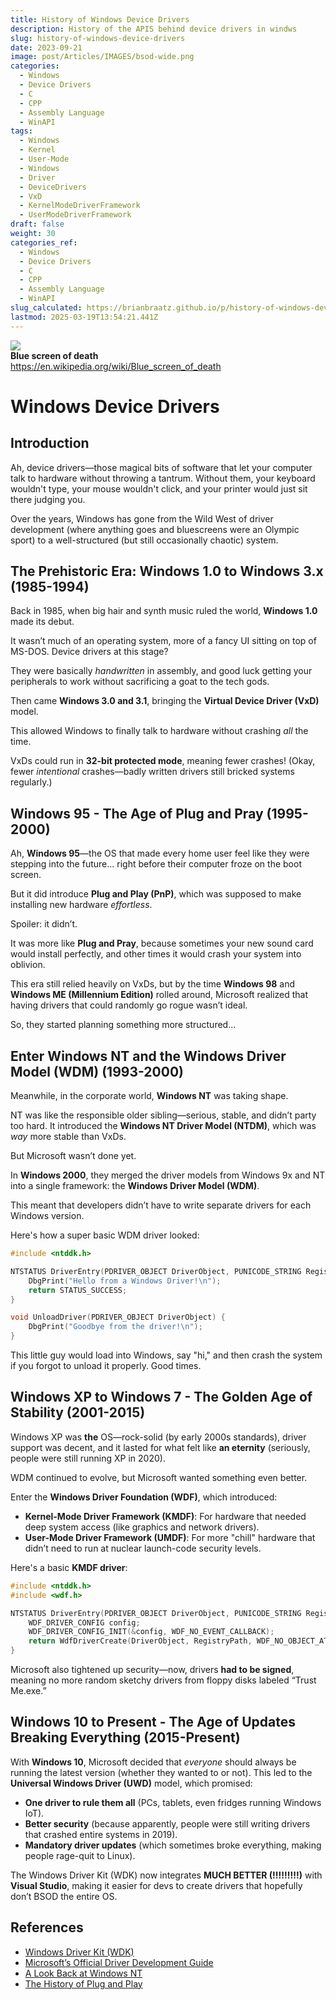 ```yaml
---
title: History of Windows Device Drivers
description: History of the APIS behind device drivers in windws
slug: history-of-windows-device-drivers
date: 2023-09-21
image: post/Articles/IMAGES/bsod-wide.png
categories:
  - Windows
  - Device Drivers
  - C
  - CPP
  - Assembly Language
  - WinAPI
tags:
  - Windows
  - Kernel
  - User-Mode
  - Windows
  - Driver
  - DeviceDrivers
  - VxD
  - KernelModeDriverFramework
  - UserModeDriverFramework
draft: false
weight: 30
categories_ref:
  - Windows
  - Device Drivers
  - C
  - CPP
  - Assembly Language
  - WinAPI
slug_calculated: https://brianbraatz.github.io/p/history-of-windows-device-drivers
lastmod: 2025-03-19T13:54:21.441Z
---
```

![](/post/Articles/_New2/Pasted%20image%2020250205091148.png)\
**Blue screen of death**\
<https://en.wikipedia.org/wiki/Blue_screen_of_death>

# Windows Device Drivers

## Introduction

Ah, device drivers—those magical bits of software that let your computer talk to hardware without throwing a tantrum. Without them, your keyboard wouldn't type, your mouse wouldn't click, and your printer would just sit there judging you.

Over the years, Windows has gone from the Wild West of driver development (where anything goes and bluescreens were an Olympic sport) to a well-structured (but still occasionally chaotic) system.

<!-- 
So, let’s take a ride through history, from the early days of Windows 1.0, when dinosaurs roamed the Earth (or at least floppy disks did), to the present-day Windows 11 era, where drivers are safer, but still have a habit of randomly breaking on update day.
-->

## The Prehistoric Era: Windows 1.0 to Windows 3.x (1985-1994)

Back in 1985, when big hair and synth music ruled the world, **Windows 1.0** made its debut.

It wasn’t much of an operating system, more of a fancy UI sitting on top of MS-DOS. Device drivers at this stage?

They were basically *handwritten* in assembly, and good luck getting your peripherals to work without sacrificing a goat to the tech gods.

Then came **Windows 3.0 and 3.1**, bringing the **Virtual Device Driver (VxD)** model.

This allowed Windows to finally talk to hardware without crashing *all* the time.

VxDs could run in **32-bit protected mode**, meaning fewer crashes! (Okay, fewer *intentional* crashes—badly written drivers still bricked systems regularly.)

## Windows 95 - The Age of Plug and Pray (1995-2000)

Ah, **Windows 95**—the OS that made every home user feel like they were stepping into the future... right before their computer froze on the boot screen.

But it did introduce **Plug and Play (PnP)**, which was supposed to make installing new hardware *effortless*.

Spoiler: it didn’t.

It was more like **Plug and Pray**, because sometimes your new sound card would install perfectly, and other times it would crash your system into oblivion.

This era still relied heavily on VxDs, but by the time **Windows 98** and **Windows ME (Millennium Edition)** rolled around, Microsoft realized that having drivers that could randomly go rogue wasn’t ideal.

So, they started planning something more structured...

## Enter Windows NT and the Windows Driver Model (WDM) (1993-2000)

Meanwhile, in the corporate world, **Windows NT** was taking shape.

NT was like the responsible older sibling—serious, stable, and didn’t party too hard. It introduced the **Windows NT Driver Model (NTDM)**, which was *way* more stable than VxDs.

But Microsoft wasn’t done yet.

In **Windows 2000**, they merged the driver models from Windows 9x and NT into a single framework: the **Windows Driver Model (WDM)**.

This meant that developers didn’t have to write separate drivers for each Windows version.

<!--
Hooray for progress! 🎉
-->

Here's how a super basic WDM driver looked:

```c
#include <ntddk.h>

NTSTATUS DriverEntry(PDRIVER_OBJECT DriverObject, PUNICODE_STRING RegistryPath) {
    DbgPrint("Hello from a Windows Driver!\n");
    return STATUS_SUCCESS;
}

void UnloadDriver(PDRIVER_OBJECT DriverObject) {
    DbgPrint("Goodbye from the driver!\n");
}
```

This little guy would load into Windows, say "hi," and then crash the system if you forgot to unload it properly. Good times.

## Windows XP to Windows 7 - The Golden Age of Stability (2001-2015)

Windows XP was **the** OS—rock-solid (by early 2000s standards), driver support was decent, and it lasted for what felt like **an eternity** (seriously, people were still running XP in 2020).

WDM continued to evolve, but Microsoft wanted something even better.

Enter the **Windows Driver Foundation (WDF)**, which introduced:

* **Kernel-Mode Driver Framework (KMDF)**: For hardware that needed deep system access (like graphics and network drivers).
* **User-Mode Driver Framework (UMDF)**: For more "chill" hardware that didn’t need to run at nuclear launch-code security levels.

Here's a basic **KMDF driver**:

```c
#include <ntddk.h>
#include <wdf.h>

NTSTATUS DriverEntry(PDRIVER_OBJECT DriverObject, PUNICODE_STRING RegistryPath) {
    WDF_DRIVER_CONFIG config;
    WDF_DRIVER_CONFIG_INIT(&config, WDF_NO_EVENT_CALLBACK);
    return WdfDriverCreate(DriverObject, RegistryPath, WDF_NO_OBJECT_ATTRIBUTES, &config, WDF_NO_HANDLE);
}
```

Microsoft also tightened up security—now, drivers **had to be signed**, meaning no more random sketchy drivers from floppy disks labeled “Trust Me.exe.”

## Windows 10 to Present - The Age of Updates Breaking Everything (2015-Present)

With **Windows 10**, Microsoft decided that *everyone* should always be running the latest version (whether they wanted to or not). This led to the **Universal Windows Driver (UWD)** model, which promised:

* **One driver to rule them all** (PCs, tablets, even fridges running Windows IoT).
* **Better security** (because apparently, people were still writing drivers that crashed entire systems in 2019).
* **Mandatory driver updates** (which sometimes broke everything, making people rage-quit to Linux).

The Windows Driver Kit (WDK) now integrates **MUCH BETTER (!!!!!!!!!)** with **Visual Studio**, making it easier for devs to create drivers that hopefully don’t BSOD the entire OS.

<!-- 
## Conclusion

The evolution of Windows device drivers is a tale of trial, error, and occasional catastrophe. We've come a long way from the days of hand-coded assembly drivers and plug-and-pray nightmares. Nowadays, drivers are **safer, more stable, and more standardized** (even if Windows updates still break them from time to time).

If there’s one lesson here, it’s this: **Never, ever update a working driver unless you absolutely have to.**

-->

## References

* [Windows Driver Kit (WDK)](https://learn.microsoft.com/en-us/windows-hardware/drivers/)
* [Microsoft’s Official Driver Development Guide](https://learn.microsoft.com/en-us/windows-hardware/drivers/gettingstarted/)
* [A Look Back at Windows NT](https://en.wikipedia.org/wiki/Windows_NT)
* [The History of Plug and Play](https://en.wikipedia.org/wiki/Plug_and_play)

